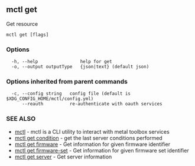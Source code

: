 [Auto generated by spf13/cobra]: <>

## mctl get

Get resource

```
mctl get [flags]
```

### Options

```
  -h, --help                help for get
  -o, --output outputType   {json|text} (default json)
```

### Options inherited from parent commands

```
  -c, --config string   config file (default is $XDG_CONFIG_HOME/mctl/config.yml)
      --reauth          re-authenticate with oauth services
```

### SEE ALSO

* [mctl](mctl.md)	 - mctl is a CLI utility to interact with metal toolbox services
* [mctl get condition](mctl_get_condition.md)	 - get the last server conditions performed
* [mctl get firmware](mctl_get_firmware.md)	 - Get information for given firmware identifier
* [mctl get firmware-set](mctl_get_firmware-set.md)	 - Get information for given firmware set identifier
* [mctl get server](mctl_get_server.md)	 - Get server information

